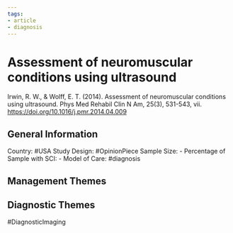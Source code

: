 ```yaml
---
tags:
- article
- diagnosis
---
```


# Assessment of neuromuscular conditions using ultrasound
Irwin, R. W., & Wolff, E. T. (2014). Assessment of neuromuscular conditions using ultrasound. Phys Med Rehabil Clin N Am, 25(3), 531-543, vii. https://doi.org/10.1016/j.pmr.2014.04.009 

## General Information
Country: #USA 
Study Design: #OpinionPiece 
Sample Size: -
Percentage of Sample with SCI: -
Model of Care: #diagnosis

## Management Themes


## Diagnostic Themes
#DiagnosticImaging 